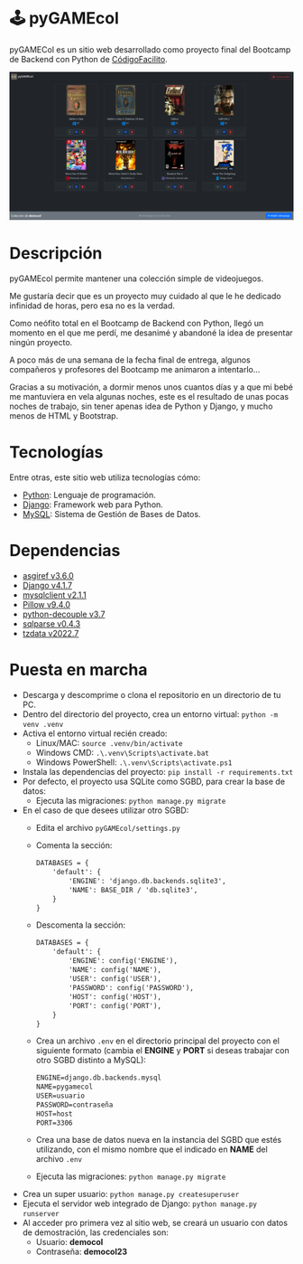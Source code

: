 # 🕹️ pyGAMEcol
pyGAMECol es un sitio web desarrollado como proyecto final del Bootcamp de Backend con Python de [CódigoFacilito](https://codigofacilito.com/).

![Screenshot](https://github.com/sergiosano/pyGAMEcol/blob/main/static/img/demo.png)

# Descripción
pyGAMEcol permite mantener una colección simple de videojuegos.

Me gustaría decir que es un proyecto muy cuidado al que le he dedicado infinidad de horas, pero esa no es la verdad.

Como neófito total en el Bootcamp de Backend con Python, llegó un momento en el que me perdí, me desanimé y abandoné la idea de presentar ningún proyecto.

A poco más de una semana de la fecha final de entrega, algunos compañeros y profesores del Bootcamp me animaron a intentarlo...

Gracias a su motivación, a dormir menos unos cuantos días y a que mi bebé me mantuviera en vela algunas noches, este es el resultado de unas pocas noches de trabajo, sin tener apenas idea de Python y Django, y mucho menos de HTML y Bootstrap.

# Tecnologías
Entre otras, este sitio web utiliza tecnologías cómo:

- [Python](https://www.python.org/): Lenguaje de programación.
- [Django](https://www.djangoproject.com/): Framework web para Python.
- [MySQL](https://www.mysql.com/): Sistema de Gestión de Bases de Datos.

# Dependencias
- [asgiref v3.6.0](https://pypi.org/project/asgiref/3.6.0/)
- [Django v4.1.7](https://pypi.org/project/Django/4.1.7/)
- [mysqlclient v2.1.1](https://pypi.org/project/mysqlclient/2.1.1/)
- [Pillow v9.4.0](https://pypi.org/project/Pillow/9.4.0/)
- [python-decouple v3.7](https://pypi.org/project/python-decouple/3.7/)
- [sqlparse v0.4.3](https://pypi.org/project/sqlparse/0.4.3/)
- [tzdata v2022.7](https://pypi.org/project/tzdata/2022.7/)

# Puesta en marcha
- Descarga y descomprime o clona el repositorio en un directorio de tu PC.
- Dentro del directorio del proyecto, crea un entorno virtual: `python -m venv .venv`
- Activa el entorno virtual recién creado:
    - Linux/MAC: `source .venv/bin/activate`
    - Windows CMD: `.\.venv\Scripts\activate.bat`
    - Windows PowerShell: `.\.venv\Scripts\activate.ps1`
- Instala las dependencias del proyecto: `pip install -r requirements.txt`
- Por defecto, el proyecto usa SQLite como SGBD, para crear la base de datos:
    - Ejecuta las migraciones: `python manage.py migrate`
- En el caso de que desees utilizar otro SGBD: 
    - Edita el archivo `pyGAMEcol/settings.py`
    - Comenta la sección:

        ```
        DATABASES = {
            'default': {
                'ENGINE': 'django.db.backends.sqlite3',
                'NAME': BASE_DIR / 'db.sqlite3',
            }
        }
        ```
    - Descomenta la sección:

        ```
        DATABASES = {
            'default': {
                'ENGINE': config('ENGINE'),
                'NAME': config('NAME'),
                'USER': config('USER'),
                'PASSWORD': config('PASSWORD'),
                'HOST': config('HOST'),
                'PORT': config('PORT'),
            }
        }
        ```
    - Crea un archivo `.env` en el directorio principal del proyecto con el siguiente formato (cambia el **ENGINE** y **PORT** si deseas trabajar con otro SGBD distinto a MySQL):
    
        ```
        ENGINE=django.db.backends.mysql
        NAME=pygamecol
        USER=usuario
        PASSWORD=contraseña
        HOST=host
        PORT=3306
        ```
    - Crea una base de datos nueva en la instancia del SGBD que estés utilizando, con el mismo nombre que el indicado en **NAME** del archivo `.env`
    - Ejecuta las migraciones: `python manage.py migrate`
- Crea un super usuario: `python manage.py createsuperuser`
- Ejecuta el servidor web integrado de Django: `python manage.py runserver`
- Al acceder pro primera vez al sitio web, se creará un usuario con datos de demostración, las credenciales son:
    - Usuario: **democol**
    - Contraseña: **democol23**